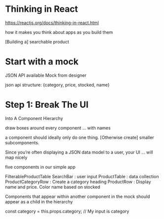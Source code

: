 # Thinking in React
https://reactjs.org/docs/thinking-in-react.html

how it makes you think about apps as you build them

[Building a] searchable product

# Start with a mock

JSON API available
Mock from designer

json api structure: 
{category, price, stocked, name}

# Step 1: Break The UI 
Into A Component Hierarchy

draw boxes around every component ... with names

a component should ideally only do one thing. [Otherwise create] smaller subcomponents.

Since you’re often displaying a JSON data model to a user, your UI ... will map nicely

five components in our simple app

FilterableProductTable 
 SearchBar : user input
 ProductTable : data collection
  ProductCategoryRow : Create a category heading
  ProductRow : Display name and price. Color name based on stocked 
 
Components that appear within another component in the mock should appear as a child in the hierarchy

const category = this.props.category; // My input is category
